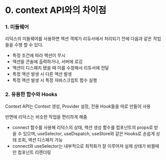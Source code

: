 # 0. context API와의 차이점

### 1. 미들웨어

리덕스의 미들웨어를 사용하면 액션 객체가 리듀서에서 처리되기 전에 다음과 같은 작업들을 수행 할 수 있다.

- 특정 조건에 따라 액션이 무시
- 액션을 콘솔에 출력하거나, 서버에 로깅
- 액션이 디스패치 됐을 때 이를 수정해서 리듀서에 전달
- 특정 액션 발생 시 다른 액션 발생
- 특정 액션 발생 시 특정 자바스크립트 함수 실행

### 2. 유용한 함수와 Hooks

Context API는 Context 생성, Provider 설정, 전용 Hook들을 따로 만들어 사용

반면에 리덕스는 비슷한 작업을 편리하게 해줌

- connect  함수를 사용해 리덕스의 상태, 액션 생성 함수를 컴포넌트의 props로 받을 수 있으며, useSelector, useDispatch, useStore와 같은 Hooks로 손쉽게 상태 조회, 액션 디스패치 가능
- connect와 useSelector는 내부적으로 최적화가 잘 이루어져 실제 상태가 바뀔때만 컴포넌트 리렌더링